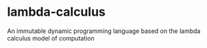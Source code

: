# lambda-calculus

An immutable dynamic programming language based on the lambda calculus model of computation
